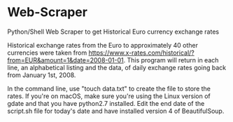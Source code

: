 # Web-Scraper
Python/Shell Web Scraper to get Historical Euro currency exchange rates

Historical exchange rates from the Euro to approximately 40 other currencies were taken from https://www.x-rates.com/historical/?from=EUR&amount=1&date=2008-01-01. This program will return in each line, an alphabetical listing and the data, of daily exchange rates going back from January 1st, 2008.   

In the command line, use "touch data.txt" to create the file to store the rates. If you're on macOS, make sure you're using the Linux version of gdate and that you have python2.7 installed. Edit the end date of the script.sh file for today's date and have installed version 4 of BeautifulSoup.

